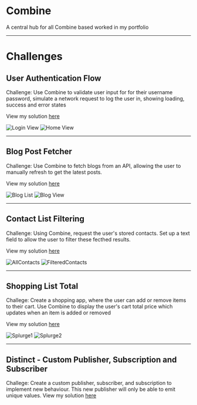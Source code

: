 # Combine
A central hub for all Combine based worked in my portfolio

___

# Challenges

## User Authentication Flow
Challenge: Use Combine to validate user input for for their username password, simulate a network request to log the user in, showing loading, success and error states

View my solution [here](https://github.com/MattHeaney23/UserAuthenticationFlow-Combine)

![Login View](https://github.com/MattHeaney23/Combine/assets/129856192/7a0ccda1-d940-4676-a05c-d9da6696fc93) ![Home View](https://github.com/MattHeaney23/Combine/assets/129856192/e0366e6c-95f8-4348-8e02-cbfcb0dcd543)

___

## Blog Post Fetcher
Challenge: Use Combine to fetch blogs from an API, allowing the user to manually refresh to get the latest posts.

View my solution [here](https://github.com/MattHeaney23/BlogPostFetcher-Combine)

![Blog List](https://github.com/MattHeaney23/Combine/assets/129856192/198ac59c-4333-43a0-8418-90ba7053b304) ![Blog View](https://github.com/MattHeaney23/Combine/assets/129856192/233c9b3b-4de5-437b-906d-358d930dbcea)

___

## Contact List Filtering
Challenge: Using Combine, request the user's stored contacts. Set up a text field to allow the user to filter these fecthed results.

View my solution [here](https://github.com/MattHeaney23/ContactListFiltering-Combine)

![AllContacts](https://github.com/MattHeaney23/Combine/assets/129856192/54d7390d-6dd0-41a1-8b02-3264547f8be4) ![FilteredContacts](https://github.com/MattHeaney23/Combine/assets/129856192/9d83377b-647c-48c8-acb2-a30a75a9dafe)

___

## Shopping List Total
Challege: Create a shopping app, where the user can add or remove items to their cart. Use Combine to display the user's cart total price which updates when an item is added or removed

View my solution [here](https://github.com/MattHeaney23/ShoppingCart-Combine)

![Splurge1](https://github.com/MattHeaney23/Combine/assets/129856192/510f02e0-67d5-4577-8a45-bfa602509556) ![Splurge2](https://github.com/MattHeaney23/Combine/assets/129856192/4b84cbe1-38f8-4df2-8789-f534864ecb95)

___

## Distinct - Custom Publisher, Subscription and Subscriber

Challege: Create a custom publisher, subscriber, and subscription to implement new behaviour. This new publisher will only be able to emit unique values.
View my solution [here](https://github.com/MattHeaney23/Distinct-Combine)

